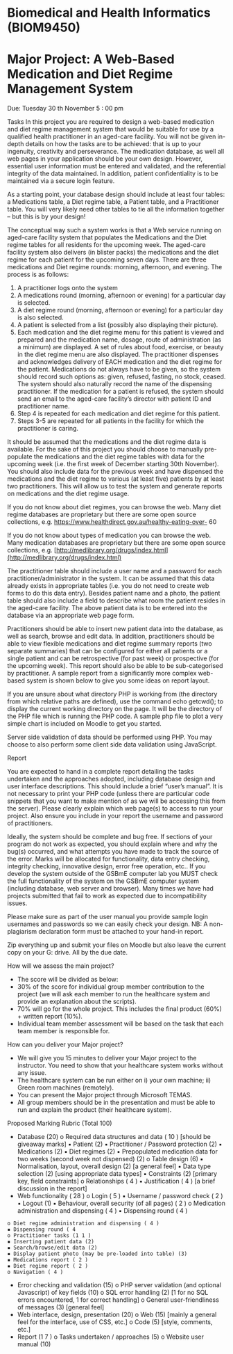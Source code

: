 # Biomedical and Health Informatics (BIOM9450)

# Major Project: A Web-Based Medication and Diet Regime Management System

Due: Tuesday 30 th November 5 : 00 pm

Tasks
In this project you are required to design a web-based medication and diet regime management system that
would be suitable for use by a qualified health practitioner in an aged-care facility. You will not be given in-
depth details on how the tasks are to be achieved: that is up to your ingenuity, creativity and perseverance. The
medication database, as well all web pages in your application should be your own design. However, essential
user information must be entered and validated, and the referential integrity of the data maintained. In addition,
patient confidentiality is to be maintained via a secure login feature.

As a starting point, your database design should include at least four tables: a Medications table, a Diet regime
table, a Patient table, and a Practitioner table. You will very likely need other tables to tie all the information
together – but this is by your design!

The conceptual way such a system works is that a Web service running on aged-care facility system that
populates the Medications and the Diet regime tables for all residents for the upcoming week. The aged-care
facility system also delivers (in blister packs) the medications and the diet regime for each patient for the
upcoming seven days. There are three medications and Diet regime rounds: morning, afternoon, and evening.
The process is as follows:

1. A practitioner logs onto the system
2. A medications round (morning, afternoon or evening) for a particular day is selected.
3. A diet regime round (morning, afternoon or evening) for a particular day is also selected.
4. A patient is selected from a list (possibly also displaying their picture).
5. Each medication and the diet regime menu for this patient is viewed and prepared and the medication
    name, dosage, route of administration (as a minimum) are displayed. A set of rules about food, exercise,
    or beauty in the diet regime menu are also displayed. The practitioner dispenses and acknowledges
    delivery of EACH medication and the diet regime for the patient. Medications do not always have to be
    given, so the system should record such options as: given, refused, fasting, no stock, ceased. The system
    should also naturally record the name of the dispensing practitioner. If the medication for a patient is
    refused, the system should send an email to the aged-care facility’s director with patient ID and
    practitioner name.
6. Step 4 is repeated for each medication and diet regime for this patient.
7. Steps 3-5 are repeated for all patients in the facility for which the practitioner is caring.

It should be assumed that the medications and the diet regime data is available. For the sake of this project you
should choose to manually pre-populate the medications and the diet regime tables with data for the upcoming
week (i.e. the first week of December starting 30th November). You should also include data for the previous
week and have dispensed the medications and the diet regime to various (at least five) patients by at least two
practitioners. This will allow us to test the system and generate reports on medications and the diet regime
usage.

If you do not know about diet regimes, you can browse the web. Many diet regime databases are proprietary but
there are some open source collections, e.g. https://www.healthdirect.gov.au/healthy-eating-over- 60


If you do not know about types of medication you can browse the web. Many medication databases are
proprietary but there are some open source collections, e.g. [http://medlibrary.org/drugs/index.html](http://medlibrary.org/drugs/index.html)

The practitioner table should include a user name and a password for each practitioner/administrator in the
system. It can be assumed that this data already exists in appropriate tables (i.e. you do not need to create web
forms to do this data entry). Besides patient name and a photo, the patient table should also include a field to
describe what room the patient resides in the aged-care facility. The above patient data is to be entered into the
database via an appropriate web page form.

Practitioners should be able to insert new patient data into the database, as well as search, browse and edit data.
In addition, practitioners should be able to view flexible medications and diet regime summary reports (two
separate summaries) that can be configured for either all patients or a single patient and can be retrospective (for
past week) or prospective (for the upcoming week). This report should also be able to be sub-categorised by
practitioner. A sample report from a significantly more complex web-based system is shown below to give you
some ideas on report layout.

If you are unsure about what directory PHP is working from (the directory from which relative paths are
defined), use the command echo getcwd(); to display the current working directory on the page. It will be
the directory of the PHP file which is running the PHP code. A sample php file to plot a very simple chart is
included on Moodle to get you started.

Server side validation of data should be performed using PHP. You may choose to also perform some client
side data validation using JavaScript.

Report

You are expected to hand in a complete report detailing the tasks undertaken and the approaches adopted,
including database design and user interface descriptions. This should include a brief “user’s manual”. It is not
necessary to print your PHP code (unless there are particular code snippets that you want to make mention of as
we will be accessing this from the server). Please clearly explain which web page(s) to access to run your
project. Also ensure you include in your report the username and password of practitioners.


Ideally, the system should be complete and bug free. If sections of your program do not work as expected, you
should explain where and why the bug(s) occurred, and what attempts you have made to track the source of the
error. Marks will be allocated for functionality, data entry checking, integrity checking, innovative design, error
free operation, etc.. If you develop the system outside of the GSBmE computer lab you MUST check the full
functionality of the system on the GSBmE computer system (including database, web server and browser).
Many times we have had projects submitted that fail to work as expected due to incompatibility issues.

Please make sure as part of the user manual you provide sample login usernames and passwords so we
can easily check your design. NB: A non-plagiarism declaration form must be attached to your hand-in report.

Zip everything up and submit your files on Moodle but also leave the current copy on your G: drive. All
by the due date.

How will we assess the main project?

- The score will be divided as below:
- 30% of the score for individual group member contribution to the project (we will ask each member to
    run the healthcare system and provide an explanation about the scripts).
- 70% will go for the whole project. This includes the final product (60%) + written report (10%).
- Individual team member assessment will be based on the task that each team member is responsible for.

How can you deliver your Major project?

- We will give you 15 minutes to deliver your Major project to the instructor. You need to show that your
    healthcare system works without any issue.
- The healthcare system can be run either on i) your own machine; ii) Green room machines (remotely).
- You can present the Major project through Microsoft TEMAS.
- All group members should be in the presentation and must be able to run and explain the product (their
    healthcare system).

Proposed Marking Rubric (Total 100)

- Database (20)
    o Required data structures and data ( 10 ) [should be giveaway marks]
       ▪ Patient (2)
       ▪ Practitioner / Password protection (2)
       ▪ Medications (2)
       ▪ Diet regimes (2)
       ▪ Prepopulated medication data for two weeks (second week not dispensed) (2)
    o Table design (6)
       ▪ Normalisation, layout, overall design (2) [a general feel]
       ▪ Data type selection (2) [using appropriate data types]
       ▪ Constraints (2) [primary key, field constraints]
    o Relationships ( 4 )
       ▪ Justification ( 4 ) [a brief discussion in the report]
- Web functionality ( 28 )
    o Login ( 5 )
       ▪ Username / password check ( 2 )
       ▪ Logout (1)
       ▪ Behaviour, overall security (of all pages) ( 2 )
    o Medication administration and dispensing ( 4 )
       ▪ Dispensing round ( 4 )


```
o Diet regime administration and dispensing ( 4 )
▪ Dispensing round ( 4
o Practitioner tasks (1 1 )
▪ Inserting patient data (2)
▪ Search/browse/edit data (2)
▪ Display patient photo (may be pre-loaded into table) (3)
▪ Medications report ( 2 )
▪ Diet regime report ( 2 )
o Navigation ( 4 )
```
- Error checking and validation (15)
    o PHP server validation (and optional Javascript) of key fields (10)
    o SQL error handling (2) [1 for no SQL errors encountered, 1 for correct handling]
    o General user-friendliness of messages (3) [general feel]
- Web interface, design, presentation (20)
    o Web (15) [mainly a general feel for the interface, use of CSS, etc.]
    o Code (5) [style, comments, etc.]
- Report (1 7 )
    o Tasks undertaken / approaches (5)
    o Website user manual (10)


